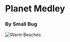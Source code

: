 # Planet Medley
### By Small Bug

![Warm Beaches](https://user-images.githubusercontent.com/43260601/150666418-c3f2137f-7bb4-40e5-bb74-c70f6361d768.png)
